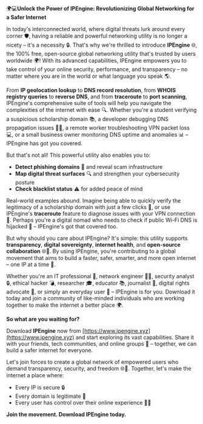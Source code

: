 🌍💻**Unlock the Power of IPEngine: Revolutionizing Global Networking for a Safer Internet**

In today's interconnected world, where digital threats lurk around every corner 🛡️, having a reliable and powerful networking utility is no longer a nicety – it's a necessity 🔒. That's why we're thrilled to introduce **IPEngine** 🌐, the 100% free, open-source global networking utility that's trusted by users worldwide 🌍! With its advanced capabilities, IPEngine empowers you to take control of your online security, performance, and transparency – no matter where you are in the world or what language you speak 🌎.

From **IP geolocation lookup** to **DNS record resolution**, from **WHOIS registry queries** to **reverse DNS**, and from **traceroute** to **port scanning**, IPEngine's comprehensive suite of tools will help you navigate the complexities of the internet with ease 🔍. Whether you're a student verifying a suspicious scholarship domain 📚, a developer debugging DNS propagation issues 👨‍💻, a remote worker troubleshooting VPN packet loss 💻, or a small business owner monitoring DNS uptime and anomalies 📊 – IPEngine has got you covered.

But that's not all! This powerful utility also enables you to:

* **Detect phishing domains** 🚨 and reveal scam infrastructure
* **Map digital threat surfaces** 🔍 and strengthen your cybersecurity posture
* **Check blacklist status** ⚠️ for added peace of mind

Real-world examples abound. Imagine being able to quickly verify the legitimacy of a scholarship domain with just a few clicks 📝, or use IPEngine's **traceroute** feature to diagnose issues with your VPN connection 📍. Perhaps you're a digital nomad who needs to check if public Wi-Fi DNS is hijacked 🚫 – IPEngine's got that covered too.

But why should you care about IPEngine? It's simple: this utility supports **transparency**, **digital sovereignty**, **internet health**, and **open-source collaboration** 🌐👏. By using IPEngine, you're contributing to a global movement that aims to build a faster, safer, smarter, and more open internet – one IP at a time 🚀.

Whether you're an IT professional 🔧, network engineer 👨‍💻, security analyst 🔒, ethical hacker 💣, researcher 🎓, educator 📚, journalist 📰, digital rights advocate 🌟, or simply an everyday user 🤖 – IPEngine is for you. Download it today and join a community of like-minded individuals who are working together to make the internet a better place 🌍.

**So what are you waiting for?**

Download **IPEngine** now from [https://www.ipengine.xyz](https://www.ipengine.xyz) and start exploring its vast capabilities. Share it with your friends, tech communities, and online groups 👥 – together, we can build a safer internet for everyone.

Let's join forces to create a global network of empowered users who demand transparency, security, and freedom 🌐👊. Together, let's make the internet a place where:

* Every IP is secure 🔒
* Every domain is legitimate 📝
* Every user has control over their online experience 👩‍💻

**Join the movement. Download IPEngine today.**